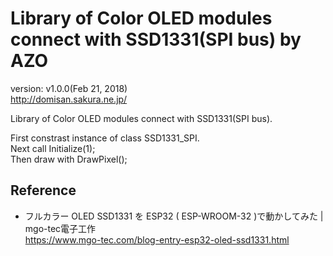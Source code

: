 Library of Color OLED modules connect with SSD1331(SPI bus) by AZO
==================================================================
version: v1.0.0(Feb 21, 2018)  
http://domisan.sakura.ne.jp/

Library of Color OLED modules connect with SSD1331(SPI bus).

First constrast instance of class SSD1331_SPI.  
Next call Initialize(1);  
Then draw with DrawPixel();

Reference
---------
- フルカラー OLED SSD1331 を ESP32 ( ESP-WROOM-32 )で動かしてみた | mgo-tec電子工作  
https://www.mgo-tec.com/blog-entry-esp32-oled-ssd1331.html

